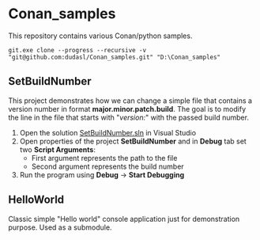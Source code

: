 # Conan_samples
This repository contains various Conan/python samples.
```
git.exe clone --progress --recursive -v "git@github.com:dudasl/Conan_samples.git" "D:\Conan_samples"
```

## SetBuildNumber
This project demonstrates how we can change a simple file that contains a
version number in format **major.minor.patch.build**. The goal is to modify the
line in the file that starts with "*version:*" with the passed build number.

1. Open the solution [SetBuildNumber.sln](SetBuildNumber/SetBuildNumber.sln) in Visual Studio
2. Open properties of the project **SetBuildNumber** and in **Debug** tab set
two **Script Arguments**:
    - First argument represents the path to the file
    - Second argument represents the build number
3. Run the program using **Debug** -> **Start Debugging**

## HelloWorld
Classic simple "Hello world" console application just for demonstration purpose.
Used as a submodule.
